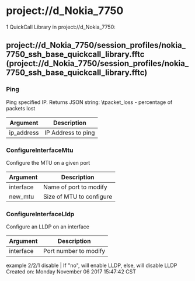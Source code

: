 # project://d_Nokia_7750
1 QuickCall Library in project://d_Nokia_7750:
## project://d_Nokia_7750/session_profiles/nokia_7750_ssh_base_quickcall_library.fftc (project://d_Nokia_7750/session_profiles/nokia_7750_ssh_base_quickcall_library.fftc)

### Ping
Ping specified IP.
Returns JSON string: 
\tpacket_loss - percentage of packets lost

Argument | Description
------------ | -------------
ip_address | IP Address to ping
### ConfigureInterfaceMtu
Configure the MTU on a given port

Argument | Description
------------ | -------------
interface | Name of port to modify
new_mtu | Size of MTU to configure
### ConfigureInterfaceLldp
Configure an LLDP on an interface 

Argument | Description
------------ | -------------
interface | Port number to modify
example 2/2/1
disable | If "no", will enable LLDP, else, will disable LLDP
Created on: Monday November 06 2017 15:47:42 CST
